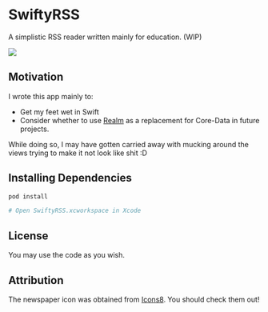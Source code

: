 # SwiftyRSS

A simplistic RSS reader written mainly for education. (WIP)

![](http://i.imgur.com/9uO2Mmw.png?1)

## Motivation

I wrote this app mainly to:

- Get my feet wet in Swift
- Consider whether to use [Realm]() as a replacement for Core-Data in future projects.

While doing so, I may have gotten carried away with mucking around the views
trying to make it not look like shit :D

## Installing Dependencies

``` sh
pod install

# Open SwiftyRSS.xcworkspace in Xcode
```

## License

You may use the code as you wish.

## Attribution

The newspaper icon was obtained from [Icons8](https://icons8.com/). You should
check them out!
